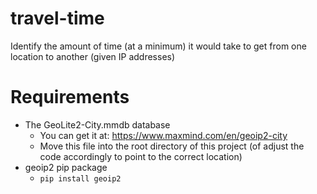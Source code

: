 # travel-time

Identify the amount of time (at a minimum) it would take to get from one location to another (given IP addresses)

# Requirements

- The GeoLite2-City.mmdb database
    - You can get it at: https://www.maxmind.com/en/geoip2-city
    - Move this file into the root directory of this project (of adjust the code accordingly to point to the correct location)
- geoip2 pip package
    - `pip install geoip2`
